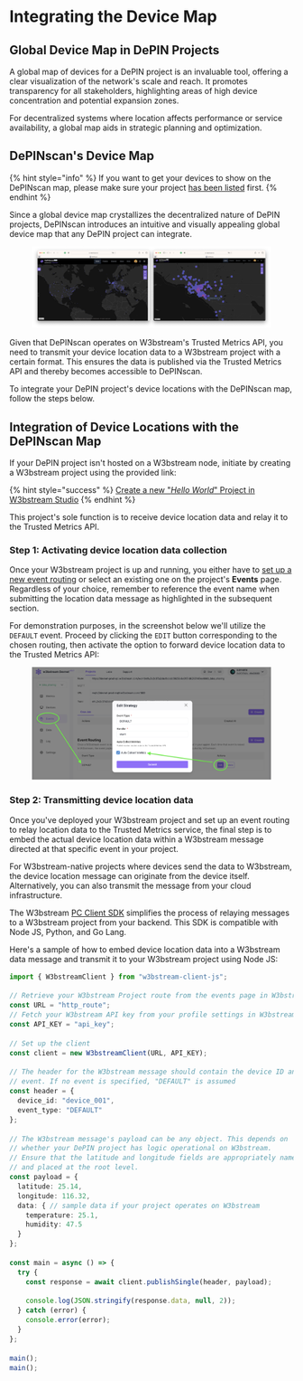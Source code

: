 # Integrating the Device Map

## Global Device Map in DePIN Projects

A global map of devices for a DePIN project is an invaluable tool, offering a clear visualization of the network's scale and reach. It promotes transparency for all stakeholders, highlighting areas of high device concentration and potential expansion zones.&#x20;

For decentralized systems where location affects performance or service availability, a global map aids in strategic planning and optimization.

## DePINscan's Device Map

{% hint style="info" %}
If you want to get your devices to show on the DePINscan map, please make sure your project [has been listed](getting-listed.md) first.
{% endhint %}

Since a global device map crystallizes the decentralized nature of DePIN projects, DePINscan introduces an intuitive and visually appealing global device map that any DePIN project can integrate.

<figure><img src="../../.gitbook/assets/image (40).png" alt=""><figcaption></figcaption></figure>

Given that DePINscan operates on W3bstream's Trusted Metrics API, you need to transmit your device location data to a W3bstream project with a certain format. This ensures the data is published via the Trusted Metrics API and thereby becomes accessible to DePINscan.

To integrate your DePIN project's device locations with the DePINscan map, follow the steps below.

## Integration of Device Locations with the DePINscan Map

If your DePIN project isn't hosted on a W3bstream node, initiate by creating a W3bstream project using the provided link:

{% hint style="success" %}
[Create a new "_Hello World_" Project in W3bstream Studio](../../get-started/deploying-an-applet.md)
{% endhint %}

This project's sole function is to receive device location data and relay it to the Trusted Metrics API.

### Step 1: Activating device location data collection

Once your W3bstream project is up and running, you either have to [set up a new event routing](../../get-started/w3bstream-studio/creating-strategies.md) or select an existing one on the project's **Events** page. Regardless of your choice, remember to reference the event name when submitting the location data message as highlighted in the subsequent section.

For demonstration purposes, in the screenshot below we'll utilize the `DEFAULT` event. Proceed by clicking the `EDIT` button corresponding to the chosen routing, then activate the option to forward device location data to the Trusted Metrics API:

<figure><img src="../../.gitbook/assets/Screenshot 2023-09-01 alle 17.20.46.png" alt=""><figcaption></figcaption></figure>

### Step 2: Transmitting device location data

Once you've deployed your W3bstream project and set up an event routing to relay location data to the Trusted Metrics service, the final step is to embed the actual device location data within a W3bstream message directed at that specific event in your project.

For W3bstream-native projects where devices send the data to W3bstream, the device location message can originate from the device itself. Alternatively, you can also transmit the message from your cloud infrastructure.&#x20;

The W3bstream [PC Client SDK](../../client-sdks/pc-client-sdks/) simplifies the process of relaying messages to a W3bstream project from your backend. This SDK is compatible with Node JS, Python, and Go Lang.

Here's a sample of how to embed device location data into a W3bstream data message and transmit it to your W3bstream project using Node JS:

&#x20;

```typescript
import { W3bstreamClient } from "w3bstream-client-js";

// Retrieve your W3bstream Project route from the events page in W3bstream Studio
const URL = "http_route";
// Fetch your W3bstream API key from your profile settings in W3bstream Studio
const API_KEY = "api_key";

// Set up the client
const client = new W3bstreamClient(URL, API_KEY);

// The header for the W3bstream message should contain the device ID and the W3bstream
// event. If no event is specified, "DEFAULT" is assumed
const header = {
  device_id: "device_001",
  event_type: "DEFAULT"
};

// The W3bstream message's payload can be any object. This depends on 
// whether your DePIN project has logic operational on W3bstream.
// Ensure that the latitude and longitude fields are appropriately named
// and placed at the root level.
const payload = {
  latitude: 25.14,
  longitude: 116.32,
  data: { // sample data if your project operates on W3bstream
    temperature: 25.1,
    humidity: 47.5
  }
};

const main = async () => {
  try {
    const response = await client.publishSingle(header, payload);

    console.log(JSON.stringify(response.data, null, 2));
  } catch (error) {
    console.error(error);
  }
};

main();
main();
```
